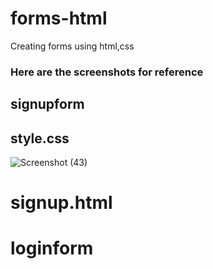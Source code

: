 # forms-html
Creating forms using html,css
### Here are the screenshots for reference
## signupform
## style.css

![Screenshot (43)](https://user-images.githubusercontent.com/114508249/206686903-3f94349e-48ac-4c5b-9f9b-3f54c4020391.png)
# signup.html
  
# loginform
